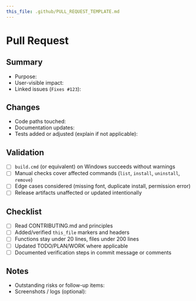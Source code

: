 ```yaml
---
this_file: .github/PULL_REQUEST_TEMPLATE.md
---
```


# Pull Request

## Summary
- Purpose:
- User-visible impact:
- Linked issues (`Fixes #123`):

## Changes
- Code paths touched:
- Documentation updates:
- Tests added or adjusted (explain if not applicable):

## Validation
- [ ] `build.cmd` (or equivalent) on Windows succeeds without warnings
- [ ] Manual checks cover affected commands (`list`, `install`, `uninstall`, `remove`)
- [ ] Edge cases considered (missing font, duplicate install, permission error)
- [ ] Release artifacts unaffected or updated intentionally

## Checklist
- [ ] Read CONTRIBUTING.md and principles
- [ ] Added/verified `this_file` markers and headers
- [ ] Functions stay under 20 lines, files under 200 lines
- [ ] Updated TODO/PLAN/WORK where applicable
- [ ] Documented verification steps in commit message or comments

## Notes
- Outstanding risks or follow-up items:
- Screenshots / logs (optional):
